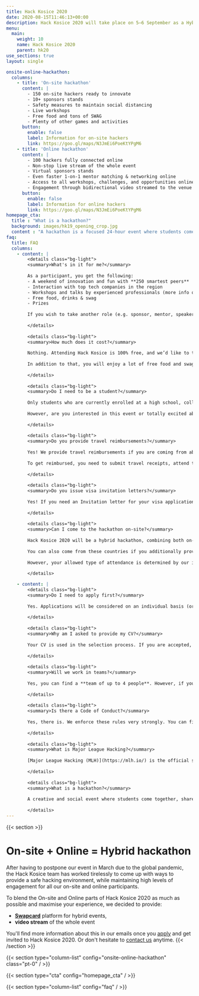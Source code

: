 ```yaml
---
title: Hack Kosice 2020
date: 2020-08-15T11:46:13+00:00
description: Hack Kosice 2020 will take place on 5—6 September as a Hybrid hackathon, both online and on-site in Kunsthalle, Kosice.
menu:
  main:
    weight: 10
    name: Hack Kosice 2020
    parent: hk20
use_sections: true
layout: single

onsite-online-hackathon:
  columns: 
    - title: 'On-site hackathon'
      content: |
        - 150 on-site hackers ready to innovate
        - 10+ sponsors stands
        - Safety measures to maintain social distancing
        - Live workshops
        - Free food and tons of SWAG
        - Plenty of other games and activities
      button: 
        enable: false
        label: Information for on-site hackers
        link: https://goo.gl/maps/N3JmEi6PoeKtYPgM6 
    - title: 'Online hackathon'
      content: |
        - 100 hackers fully connected online
        - Non-stop live stream of the whole event
        - Virtual sponsors stands
        - Even faster 1-on-1 mentor matching & networking online
        - Access to all workshops, challenges, and opportunities online
        - Engagement through bidirectional video streamed to the venue
      button: 
        enable: false
        label: Information for online hackers
        link: https://goo.gl/maps/N3JmEi6PoeKtYPgM6
homepage_cta:
  title : "What is a hackathon?"
  background: images/hk19_opening_crop.jpg
  content : "A hackathon is a focused 24-hour event where students come together in small teams to share ideas and build something new and exciting, alongside a whole bunch of like-minded people. You learn immensely with the help of mentors, interact with companies and have fun! Hackathons are very beginner friendly!"
faq:
  title: FAQ
  columns:
    - content: |
        <details class="bg-light">
        <summary>What's in it for me?</summary>
        
        As a participant, you get the following:
        - A weekend of innovation and fun with **250 smartest peers**
        - Interaction with top tech companies in the region
        - Workshops and talks by experienced professionals (more info on that later)
        - Free food, drinks & swag
        - Prizes
        
        If you wish to take another role (e.g. sponsor, mentor, speaker), please [contact us](/contact)!
        
        </details>
        
        <details class="bg-light">
        <summary>How much does it cost?</summary>
        
        Nothing. Attending Hack Kosice is 100% free, and we’d like to thank our awesome sponsors who make it possible!
        
        In addition to that, you will enjoy a lot of free food and swag during the event.
        
        </details>
        
        <details class="bg-light">
        <summary>Do I need to be a student?</summary>
        
        Only students who are currently enrolled at a high school, college, university or graduated in past 12 months are eligible to attend.
        
        However, are you interested in this event or totally excited about it? You can also be a volunteer, [mentor](https://mlh.io/mentors), sponsor or judge — just [contact us](/contact)!
        
        </details>
        
        <details class="bg-light">
        <summary>Do you provide travel reimbursements?</summary>
        
        Yes! We provide travel reimbursements if you are coming from abroad. Up to 20€ if you are coming from Czechia/Poland/Hungary/Austria/Ukraine and up to 50€ otherwise (excluding Slovakia).
        
        To get reimbursed, you need to submit travel receipts, attend the hackathon and demo a project.
        
        </details>
        
        <details class="bg-light">
        <summary>Do you issue visa invitation letters?</summary>
        
        Yes! If you need an Invitation letter for your visa application, please indicate so in [your application](https://apply.hackkosice.com/dashboard).
        
        </details>
        
        <details class="bg-light">
        <summary>Can I come to the hackathon on-site?</summary>
        
        Hack Kosice 2020 will be a hybrid hackathon, combining both on-site and online participants. In general, you can come to the hackathon if you are currently resident in one of these countries: **Austria, Belgium, Croatia, Cyprus, Czech Republic, Denmark, Estonia, Faroe Islands, Finland, Germany, Greece, Hungary, Iceland, Ireland, Latvia, Lichtenstein, Lithuania, Malta, Monaco, Netherlands, Norway, Poland, Slovenia, Switzerland**. 
        
        You can also come from these countries if you additionally provide a proof of being tested negative for COVID-19: **France, Italy, Spain**.
        
        However, your allowed type of attendance is determined by our individual invitation email once you are accepted. *Note: these lists may change according to circumstances and [recommendations of the Ministry of Foreign and European Affairs of the Slovak Republic](https://www.mzv.sk/web/en/covid-19).*
        
        </details>

    - content: |
        <details class="bg-light">
        <summary>Do I need to apply first?</summary>
        
        Yes. Applications will be considered on an individual basis (or within your team if you register as a team). You can apply [here](https://apply.hackkosice.com/).
        
        </details>
        
        <details class="bg-light">
        <summary>Why am I asked to provide my CV?</summary>
        
        Your CV is used in the selection process. If you are accepted, sponsors will also have access to your CV — this is so that you can get on their radar and they can get your contact details for recruitment purposes. It’s a win-win!
        
        </details>
        
        <details class="bg-light">
        <summary>Will we work in teams?</summary>
        
        Yes, you can find a **team of up to 4 people**. However, if you come alone, you can participate in our team formation event at the beginning of the hackathon, where you can meet others with similar interests and complementary skillsets.
        
        </details>
        
        <details class="bg-light">
        <summary>Is there a Code of Conduct?</summary>
        
        Yes, there is. We enforce these rules very strongly. You can find it [here](https://static.mlh.io/docs/mlh-code-of-conduct.pdf).
        
        </details>
        
        <details class="bg-light">
        <summary>What is Major League Hacking?</summary>
        
        [Major League Hacking (MLH)](https://mlh.io/) is the official student hackathon league. Each year, they power over [200 weekend-long invention competitions](http://mlh.io/events) that inspire innovation, cultivate communities and teach computer science skills to more than **65,000 students** around the world. MLH is an engaged and passionate maker community, consisting of the next generation of technology leaders and entrepreneurs.
        
        </details>
        
        <details class="bg-light">
        <summary>What is a hackathon?</summary>
        
        A creative and social event where students come together, share ideas and build cool software & hardware hacks during 24 hours. You learn immensely, interact with startups & companies and get to meet like-minded people from around the world. Don’t worry, it’s very beginner friendly, and open to students passionate about innovations, technology, engineering, entrepreneurship, design, or more!
        
        </details>
---
```

{{< section >}}
# On-site + Online = Hybrid hackathon

After having to postpone our event in March due to the global pandemic, the Hack Kosice team has worked tirelessly to come up with ways to provide a safe hacking environment, while maintaining high levels of engagement for all our on-site and online participants.

To blend the On-site and Online parts of Hack Kosice 2020 as much as possible and maximise your experience, we decided to provide:
- **[Swapcard](https://www.swapcard.com/)** platform for hybrid events,
- **video stream** of the whole event

You'll find more information about this in our emails once you [apply](http://apply.hackkosice.com/) and get invited to Hack Kosice 2020. Or don't hesitate to [contact us](mailto:contact@hackkosice.com) anytime.
{{< /section >}}

{{< section type="column-list" config="onsite-online-hackathon" class="pt-0" / >}}

{{< section type="cta" config="homepage_cta" / >}}

{{< section type="column-list" config="faq" / >}}
